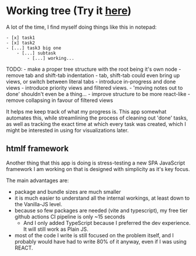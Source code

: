 # Working tree (Try it [here](https://tejas-h5.github.io/Working-on-Tree))

A lot of the time, I find myself doing things like this in notepad:

```
- [x] task1
- [x] task2
- [...] task3 big one
    - [...] subtask
        - [...] working...
```

TODO:
    - make a proper tree structure with the root being it's own node
    - remove tab and shift-tab indentation
        - tab, shift-tab could even bring up views, or switch between literal tabs
    - introduce in-progress and done views
    - introduce priority views and filtered views. 
        - 'moving notes out to done' shouldn't even be a thing...
    - improve structure to be more react-like
    - remove collapsing in favour of filtered views


It helps me keep track of what my progress is.
This app somewhat automates this, while streamlining the process of cleaning out 'done' tasks, as well as
tracking the exact time at which every task was created, which I might be interested in using for visualizations later.


## htmlf framework

Another thing that this app is doing is stress-testing a new SPA JavaScript framework I am working on that
is designed with simplicity as it's key focus.

The main advantages are:
 - package and bundle sizes are much smaller
 - it is much easier to understand all the internal workings, at least down to the Vanilla-JS level.
 - because so few packages are needed (vite and typescript), my free tier github actions CI pipeline is only ~15 seconds
    - And I only added TypeScript because I preferred the dev experience. It will still work as Plain JS.
 - most of the code I write is still focused on the problem itself, and I probably would have had to write 80% of it anyway, even if I was using REACT.